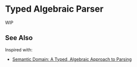 # Typed Algebraic Parser

WIP

## See Also

Inspired with:

- [Semantic Domain: A Typed, Algebraic Approach to Parsing](https://semantic-domain.blogspot.com/2018/07/a-typed-algebraic-approach-to-parsing.html)
